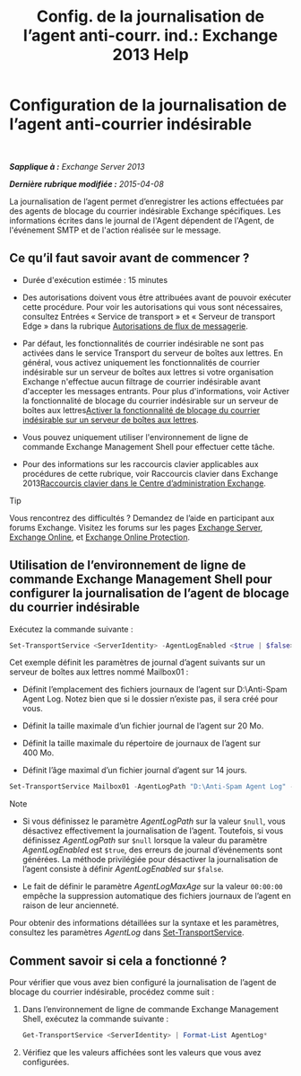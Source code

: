 ﻿---
title: 'Config. de la journalisation de l’agent anti-courr. ind.: Exchange 2013 Help'
TOCTitle: Configuration de la journalisation de l’agent anti-courrier indésirable
ms:assetid: df157ca3-ad8e-4302-acbc-5fbb8570c21d
ms:mtpsurl: https://technet.microsoft.com/fr-fr/library/Bb691337(v=EXCHG.150)
ms:contentKeyID: 50479354
ms.date: 04/24/2018
mtps_version: v=EXCHG.150
ms.translationtype: HT
---

# Configuration de la journalisation de l’agent anti-courrier indésirable

 

_**Sapplique à :** Exchange Server 2013_

_**Dernière rubrique modifiée :** 2015-04-08_

La journalisation de l’agent permet d’enregistrer les actions effectuées par des agents de blocage du courrier indésirable Exchange spécifiques. Les informations écrites dans le journal de l'Agent dépendent de l'Agent, de l'événement SMTP et de l'action réalisée sur le message.

## Ce qu’il faut savoir avant de commencer ?

  - Durée d'exécution estimée : 15 minutes

  - Des autorisations doivent vous être attribuées avant de pouvoir exécuter cette procédure. Pour voir les autorisations qui vous sont nécessaires, consultez Entrées « Service de transport » et « Serveur de transport Edge » dans la rubrique [Autorisations de flux de messagerie](mail-flow-permissions-exchange-2013-help.md).

  - Par défaut, les fonctionnalités de courrier indésirable ne sont pas activées dans le service Transport du serveur de boîtes aux lettres. En général, vous activez uniquement les fonctionnalités de courrier indésirable sur un serveur de boîtes aux lettres si votre organisation Exchange n'effectue aucun filtrage de courrier indésirable avant d'accepter les messages entrants. Pour plus d'informations, voir Activer la fonctionnalité de blocage du courrier indésirable sur un serveur de boîtes aux lettres[Activer la fonctionnalité de blocage du courrier indésirable sur un serveur de boîtes aux lettres](enable-anti-spam-functionality-on-mailbox-servers-exchange-2013-help.md).

  - Vous pouvez uniquement utiliser l'environnement de ligne de commande Exchange Management Shell pour effectuer cette tâche.

  - Pour des informations sur les raccourcis clavier applicables aux procédures de cette rubrique, voir Raccourcis clavier dans Exchange 2013[Raccourcis clavier dans le Centre d’administration Exchange](keyboard-shortcuts-in-the-exchange-admin-center-exchange-online-protection-help.md).

> [!TIP]
> Vous rencontrez des difficultés ? Demandez de l’aide en participant aux forums Exchange. Visitez les forums sur les pages <a href="https://go.microsoft.com/fwlink/p/?linkid=60612">Exchange Server</a>, <a href="https://go.microsoft.com/fwlink/p/?linkid=267542">Exchange Online</a>, et <a href="https://go.microsoft.com/fwlink/p/?linkid=285351">Exchange Online Protection</a>.


## Utilisation de l’environnement de ligne de commande Exchange Management Shell pour configurer la journalisation de l’agent de blocage du courrier indésirable

Exécutez la commande suivante :

```powershell
Set-TransportService <ServerIdentity> -AgentLogEnabled <$true | $false> -AgentLogMaxAge <dd.hh:mm:ss> -AgentLogMaxDirectorySize <Size> -AgentLogMaxFileSize <Size> -AgentLogPath <LocalFilePath>
```

Cet exemple définit les paramètres de journal d’agent suivants sur un serveur de boîtes aux lettres nommé Mailbox01 :

  -  Définit l’emplacement des fichiers journaux de l’agent sur D:\\Anti-Spam Agent Log. Notez bien que si le dossier n’existe pas, il sera créé pour vous.

  -  Définit la taille maximale d’un fichier journal de l’agent sur 20 Mo.

  -  Définit la taille maximale du répertoire de journaux de l’agent sur 400 Mo.

  -  Définit l’âge maximal d’un fichier journal d’agent sur 14 jours.

<!-- end list -->

```powershell
Set-TransportService Mailbox01 -AgentLogPath "D:\Anti-Spam Agent Log" -AgentLogMaxFileSize 20MB -AgentLogMaxDirectorySize 400MB -AgentLogMaxAge 14.00:00:00
```

> [!NOTE]
> <ul>
> <li><p>Si vous définissez le paramètre <em>AgentLogPath</em> sur la valeur <code>$null</code>, vous désactivez effectivement la journalisation de l’agent. Toutefois, si vous définissez <em>AgentLogPath</em> sur <code>$null</code> lorsque la valeur du paramètre <em>AgentLogEnabled</em> est <code>$true</code>, des erreurs de journal d’événements sont générées. La méthode privilégiée pour désactiver la journalisation de l’agent consiste à définir <em>AgentLogEnabled</em> sur <code>$false</code>.</p></li>
> <li><p>Le fait de définir le paramètre <em>AgentLogMaxAge</em> sur la valeur <code>00:00:00</code> empêche la suppression automatique des fichiers journaux de l’agent en raison de leur ancienneté.</p></li></ul>

Pour obtenir des informations détaillées sur la syntaxe et les paramètres, consultez les paramètres *AgentLog* dans [Set-TransportService](https://technet.microsoft.com/fr-fr/library/jj215682\(v=exchg.150\)).

## Comment savoir si cela a fonctionné ?

Pour vérifier que vous avez bien configuré la journalisation de l’agent de blocage du courrier indésirable, procédez comme suit :

1.  Dans l’environnement de ligne de commande Exchange Management Shell, exécutez la commande suivante :
    
    ```powershell
    Get-TransportService <ServerIdentity> | Format-List AgentLog*
    ```

2.  Vérifiez que les valeurs affichées sont les valeurs que vous avez configurées.

